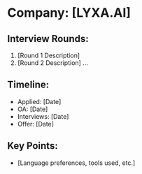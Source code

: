 # Company: [LYXA.AI]

## Interview Rounds:
1. [Round 1 Description]
2. [Round 2 Description]
...

## Timeline:
- Applied: [Date]
- OA: [Date]
- Interviews: [Date]
- Offer: [Date]

## Key Points:
- [Language preferences, tools used, etc.]
